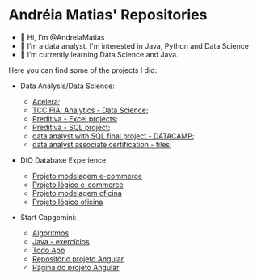 # Andréia Matias' Repositories

- 👋 Hi, I’m @AndreiaMatias
- 👀 I’m a data analyst. I'm interested in Java, Python and Data Science
- 🌱 I’m currently learning Data Science and Java.


<p>Here you can find some of the projects I did:</p>

- Data Analysis/Data Science:
  - [Acelera](https://github.com/AndreiaMatias/programa_acelera/tree/main);
  - [TCC FIA: Analytics - Data Science](https://github.com/AndreiaMatias/TCC-FIA);
  - [Preditiva - Excel projects](https://github.com/AndreiaMatias/projetos-Excel);
  - [Preditiva - SQL project](https://github.com/AndreiaMatias/Projeto_SQL);
  - [data analyst with SQL final project - DATACAMP](https://github.com/AndreiaMatias/SQL/blob/master/When%20Was%20the%20Golden%20Age%20of%20Video%20Games_/notebook.ipynb);
  - [data analyst associate certification - files](https://github.com/AndreiaMatias/data_analyst_associated_certification);
  
- DIO Database Experience:
   - [Projeto modelagem e-commerce](https://github.com/AndreiaMatias/DesafioModelagemBD)
   - [Projeto lógico e-commerce](https://github.com/AndreiaMatias/DesafioProjetoLogico)
   - [Projeto modelagem oficina](https://github.com/AndreiaMatias/DesafioModelagemOficina)
   - [Projeto lógico oficina](https://github.com/AndreiaMatias/DesafioOficinaLogico)

- Start Capgemini:
  - [Algoritmos](https://github.com/AndreiaMatias/algoritmos)
  - [Java - exercícios](https://github.com/AndreiaMatias/Java)
  - [Todo App](https://github.com/AndreiaMatias/TodoApp)
  - [Repositório projeto Angular](https://github.com/AndreiaMatias/proway-computers)
  - [Página do projeto Angular](https://andreiamatias.github.io/proway-computers/produtos)


<!---
AndreiaMatias/AndreiaMatias is a ✨ special ✨ repository because its `README.md` (this file) appears on your GitHub profile.
You can click the Preview link to take a look at your changes.
--->
